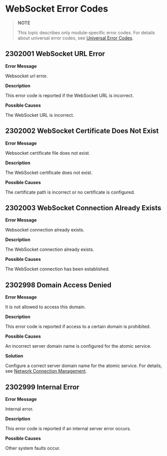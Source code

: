 # WebSocket Error Codes

> **NOTE**
>
> This topic describes only module-specific error codes. For details about universal error codes, see [Universal Error Codes](../errorcode-universal.md).

## 2302001 WebSocket URL Error

**Error Message**

Websocket url error.

**Description**

This error code is reported if the WebSocket URL is incorrect.

**Possible Causes**

The WebSocket URL is incorrect.

## 2302002 WebSocket Certificate Does Not Exist

**Error Message**

Websocket certificate file does not exist.

**Description**

The WebSocket certificate does not exist.

**Possible Causes**

The certificate path is incorrect or no certificate is configured.

## 2302003 WebSocket Connection Already Exists

**Error Message**

Websocket connection already exists.

**Description**

The WebSocket connection already exists.

**Possible Causes**

The WebSocket connection has been established.

## 2302998 Domain Access Denied

**Error Message**

It is not allowed to access this domain.

**Description**

This error code is reported if access to a certain domain is prohibited.

**Possible Causes**

An incorrect server domain name is configured for the atomic service.

**Solution**

Configure a correct server domain name for the atomic service. For details, see [Network Connection Management](https://developer.huawei.com/consumer/en/doc/atomic-guides-V5/atomic-net-connection-manager-V5).

## 2302999 Internal Error

**Error Message**

Internal error.

**Description**

This error code is reported if an internal server error occurs.

**Possible Causes**

Other system faults occur.
